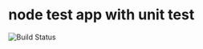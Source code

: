 node test app with unit test
===
![Build Status](http://app.wercker.com/status/10fcdd01-5393-4507-a43a-aa891d634e19)
